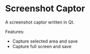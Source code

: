  # Screenshot Captor

A screenshot captor written in Qt.

Features:

* Capture selected area and save
* Capture full screen and save